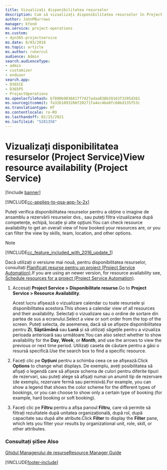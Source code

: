 ```yaml
---
title: Vizualizați disponibilitatea resurselor
description: Cum să vizualizați disponibilitatea resurselor în Project Service
author: JohnPBurrows
manager: kfend
ms.service: project-operations
ms.custom:
- dyn365-projectservice
ms.date: 8/03/2018
ms.topic: article
ms.author: ruhercul
audience: Admin
search.audienceType:
- admin
- customizer
- enduser
search.app:
- D365CE
- D365PS
- ProjectOperations
ms.openlocfilehash: b7890b9036817f7427adaa838b39163f3295d261
ms.sourcegitcommit: fa32b1893286f20271fa4ec4be8fc68bd135f53c
ms.translationtype: HT
ms.contentlocale: ro-RO
ms.lasthandoff: 02/15/2021
ms.locfileid: "5281358"
---
```

# <a name="view-resource-availability-project-service"></a><span data-ttu-id="8abe4-103">Vizualizați disponibilitatea resurselor (Project Service)</span><span class="sxs-lookup"><span data-stu-id="8abe4-103">View resource availability (Project Service)</span></span>

[!include [banner](../includes/psa-now-project-operations.md)]

[!INCLUDE[cc-applies-to-psa-app-1x-2x](../includes/cc-applies-to-psa-app-1x-2x.md)]

<span data-ttu-id="8abe4-104">Puteți verifica disponibilitatea resurselor pentru a obține o imagine de ansamblu a rezervării resurselor dvs., sau puteți filtra vizualizarea după competențe, echipă, locație și alte opțiuni.</span><span class="sxs-lookup"><span data-stu-id="8abe4-104">You can check resource availability to get an overall view of how booked your resources are, or you can filter the view by skills, team, location, and other options.</span></span>  
  
> [!NOTE]
> [!INCLUDE[cc_feature_included_with_2016_update_1](../includes/cc-feature-included-with-2016-update-1.md)]  
> 
>  <span data-ttu-id="8abe4-105">Dacă utilizați o versiune mai nouă, pentru disponibilitatea resurselor, consultați [Planificați resurse pentru un proiect (Project Service Automation)](../psa/schedule-resources-project.md).</span><span class="sxs-lookup"><span data-stu-id="8abe4-105">If you are using an newer version, for resource availability see, [Schedule resources for a project (Project Service Automation)](../psa/schedule-resources-project.md).</span></span>  

1. <span data-ttu-id="8abe4-106">Accesați **Project Service > Disponibilitate resurse**.</span><span class="sxs-lookup"><span data-stu-id="8abe4-106">Go to **Project Service > Resource Availability**.</span></span>  

    <span data-ttu-id="8abe4-107">Acest lucru afișează o vizualizare calendar cu toate resursele și disponibilitatea acestora.</span><span class="sxs-lookup"><span data-stu-id="8abe4-107">This shows a calendar view of all resources and their availability.</span></span> <span data-ttu-id="8abe4-108">Selectați o vizualizare sau o ordine de sortare din partea de sus a ecranului.</span><span class="sxs-lookup"><span data-stu-id="8abe4-108">Select a view or sort order from the top of the screen.</span></span> <span data-ttu-id="8abe4-109">Puteți selecta, de asemenea, dacă să se afișeze disponibilitatea pentru **Zi**, **Săptămână** sau **Lună** și să utilizați săgețile pentru a vizualiza perioada anterioară sau următoare.</span><span class="sxs-lookup"><span data-stu-id="8abe4-109">You can also select whether to show availability for the **Day**, **Week**, or **Month**, and use the arrows to view the previous or next time period.</span></span> <span data-ttu-id="8abe4-110">Utilizați caseta de căutare pentru a găsi o resursă specifică.</span><span class="sxs-lookup"><span data-stu-id="8abe4-110">Use the search box to find a specific resource.</span></span>  

2. <span data-ttu-id="8abe4-111">Faceți clic pe **Opțiuni** pentru a schimba ceea ce se afișează.</span><span class="sxs-lookup"><span data-stu-id="8abe4-111">Click **Options** to change what displays.</span></span> <span data-ttu-id="8abe4-112">De exemplu, aveți posibilitatea să afișați o legendă care să afișeze schema de culori pentru diferite tipuri de rezervari, sau puteți alege să afișați numai un anumit tip de rezervare (de exemplu, rezervare fermă sau permisivă).</span><span class="sxs-lookup"><span data-stu-id="8abe4-112">For example, you can show a legend that shows the color scheme for the different types of bookings, or you can choose to show only a certain type of booking (for example, hard booking or soft booking).</span></span>  

3. <span data-ttu-id="8abe4-113">Faceți clic pe **Filtru** pentru a afișa panoul **Filtru**, care vă permite să filtrați rezultatele după unitatea organizațională, după rol, după capacitate sau după alte atribute.</span><span class="sxs-lookup"><span data-stu-id="8abe4-113">Click **Filter** to display the **Filter** pane, which lets you filter your results by organizational unit, role, skill, or other attributes.</span></span>  

### <a name="see-also"></a><span data-ttu-id="8abe4-114">Consultați și</span><span class="sxs-lookup"><span data-stu-id="8abe4-114">See Also</span></span>  
 [<span data-ttu-id="8abe4-115">Ghidul Managerului de resurse</span><span class="sxs-lookup"><span data-stu-id="8abe4-115">Resource Manager Guide</span></span>](../psa/resource-manager-guide.md)


[!INCLUDE[footer-include](../includes/footer-banner.md)]